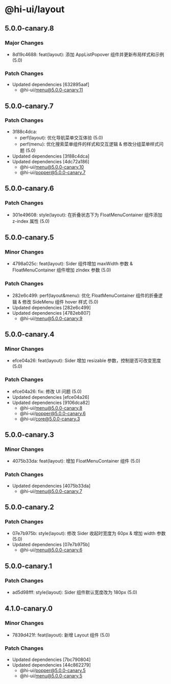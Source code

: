 # @hi-ui/layout

## 5.0.0-canary.8

### Major Changes

- 8d19c4688: feat(layout): 添加 AppListPopover 组件并更新布局样式和示例 (5.0)

### Patch Changes

- Updated dependencies [632895aaf]
  - @hi-ui/menu@5.0.0-canary.11

## 5.0.0-canary.7

### Patch Changes

- 3f88c4dca: <br />
  - perf(layout): 优化导航菜单交互体验 (5.0)
  - perf(menu): 优化搜索菜单组件的样式和交互逻辑 & 修改分组菜单样式问题 (5.0)
- Updated dependencies [3f88c4dca]
- Updated dependencies [4dc72a186]
  - @hi-ui/menu@5.0.0-canary.10
  - @hi-ui/popper@5.0.0-canary.7

## 5.0.0-canary.6

### Patch Changes

- 301e49608: style(layout): 在折叠状态下为 FloatMenuContainer 组件添加 z-index 属性 (5.0)

## 5.0.0-canary.5

### Minor Changes

- 4798a025c: feat(layout): Sider 组件增加 maxWidth 参数 & FloatMenuContainer 组件增加 zIndex 参数 (5.0)

### Patch Changes

- 282e6c499: perf(layout&menu): 优化 FloatMenuContainer 组件的折叠逻辑 & 修改 SideMenu 组件 hover 样式 (5.0)
- Updated dependencies [282e6c499]
- Updated dependencies [4782eb807]
  - @hi-ui/menu@5.0.0-canary.9

## 5.0.0-canary.4

### Minor Changes

- efce04a26: feat(layout): Sider 增加 resizable 参数，控制是否可改变宽度 (5.0)

### Patch Changes

- efce04a26: fix: 修改 UI 问题 (5.0)
- Updated dependencies [efce04a26]
- Updated dependencies [9106dca82]
  - @hi-ui/menu@5.0.0-canary.8
  - @hi-ui/popper@5.0.0-canary.6
  - @hi-ui/core@5.0.0-canary.3

## 5.0.0-canary.3

### Minor Changes

- 4075b33da: feat(layout): 增加 FloatMenuContainer 组件 (5.0)

### Patch Changes

- Updated dependencies [4075b33da]
  - @hi-ui/menu@5.0.0-canary.7

## 5.0.0-canary.2

### Patch Changes

- 07e7b975b: style(layout): 修改 Sider 收起时宽度为 60px & 增加 width 参数 (5.0)
- Updated dependencies [07e7b975b]
  - @hi-ui/menu@5.0.0-canary.6

## 5.0.0-canary.1

### Patch Changes

- ad5d98fff: style(layout): Sider 组件默认宽度改为 180px (5.0)

## 4.1.0-canary.0

### Minor Changes

- 7839d421f: feat(layout): 新增 Layout 组件 (5.0)

### Patch Changes

- Updated dependencies [7bc790804]
- Updated dependencies [44c862279]
  - @hi-ui/popper@5.0.0-canary.5
  - @hi-ui/menu@5.0.0-canary.5
